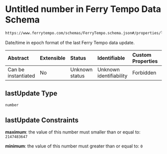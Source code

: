 # Untitled number in Ferry Tempo Data Schema

```txt
https://www.ferrytempo.com/schemas/FerryTempo.schema.json#/properties/lastUpdate
```

Date/time in epoch format of the last Ferry Tempo data update.

| Abstract            | Extensible | Status         | Identifiable            | Custom Properties | Additional Properties | Access Restrictions | Defined In                                                                           |
| :------------------ | :--------- | :------------- | :---------------------- | :---------------- | :-------------------- | :------------------ | :----------------------------------------------------------------------------------- |
| Can be instantiated | No         | Unknown status | Unknown identifiability | Forbidden         | Allowed               | none                | [FerryTempo.schema.json\*](../schemas/FerryTempo.schema.json "open original schema") |

## lastUpdate Type

`number`

## lastUpdate Constraints

**maximum**: the value of this number must smaller than or equal to: `2147483647`

**minimum**: the value of this number must greater than or equal to: `0`
